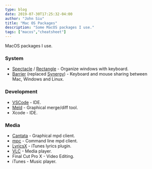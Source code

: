 ```yaml
---
type: blog
date: 2019-07-30T17:25:32-04:00
author: "John Siu"
title: "Mac OS Packages"
description: "Some MacOS packages I use."
tags: ["macos","cheatsheet"]
---
```

MacOS packages I use.
<!--more-->
### System

- [Spectacle](//github.com/eczarny/spectacle) / [Rectangle](//github.com/rxhanson/Rectangle) - Organize windows with keyboard.
- [Barrier](//github.com/debauchee/barrier) (replaced [Synergy](//symless.com/)) - Keyboard and mouse sharing between Mac, Windows and Linux.

### Development

- [VSCode](//github.com/microsoft/vscode) - IDE.
- [Meld](//github.com/yousseb/meld) - Graphical merge/diff tool.
- Xcode - IDE.

### Media

- [Cantata](//github.com/cdrummond/cantata) - Graphical mpd client.
- [mpc](//github.com/MusicPlayerDaemon/mpc) - Command line mpd client.
- [LyricsX](//github.com/ddddxxx/LyricsX) - iTunes lyrics plugin.
- [VLC](//github.com/videolan/vlc) - Media player.
- Final Cut Pro X - Video Editing.
- iTunes - Music player.